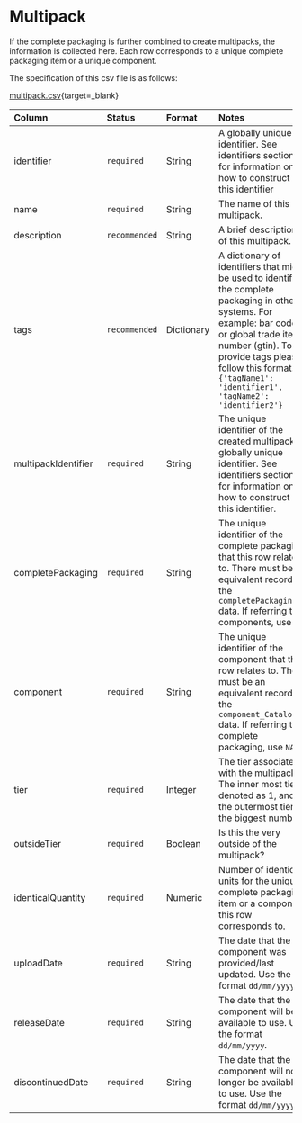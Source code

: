 # Multipack

If the complete packaging is further combined to create multipacks, the information is collected here. Each row corresponds to a unique complete packaging item or a unique component.

The specification of this csv file is as follows:

[multipack.csv](https://github.com/OpenDataManchester/PPP/blob/main/docs/8_Supporting_Files/8_1_5_Multipack_Template.csv){target=_blank}

|Column|Status|Format|Notes|
|:-|:-|:-|:-|
|identifier|`required`|String|A globally unique identifier. See identifiers section for information on how to construct this identifier|
|name|`required`|String|The name of this multipack.|
|description|`recommended`|String|A brief description of this multipack.|
|tags|`recommended`|Dictionary|A dictionary of identifiers that might be used to identify the complete packaging in other systems. For example: bar codes or global trade item number (gtin). To provide tags please follow this format. `{'tagName1': 'identifier1', 'tagName2': 'identifier2'}`|
|multipackIdentifier|`required`|String|The unique identifier of the created multipack. A globally unique identifier. See identifiers section for information on how to construct this identifier.|
|completePackaging|`required`|String|The unique identifier of the complete packaging that this row relates to. There must be an equivalent record in the `completePackaging` data. If referring to components, use  `NA`.|
|component|`required`|String|The unique identifier of the component that this row relates to. There must be an equivalent record in the `component_Catalogue` data. If referring to complete packaging, use `NA`. |
|tier|`required`|Integer|The tier associated with the multipack. The inner most tier denoted as 1, and the outermost tier is the biggest number.|
|outsideTier|`required`|Boolean|Is this the very outside of the multipack?|
|identicalQuantity|`required`|Numeric|Number of identical units for the unique complete packaging item or a component this row corresponds to.|
|uploadDate|`required`|String|The date that the component was provided/last updated. Use the format `dd/mm/yyyy`.|
|releaseDate|`required`|String|The date that the component will be available to use. Use the format `dd/mm/yyyy`.|
|discontinuedDate|`required`|String|The date that the component will no longer be available to use. Use the format `dd/mm/yyyy`.|